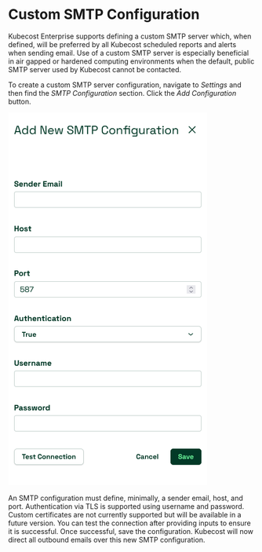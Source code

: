 # Custom SMTP Configuration

Kubecost Enterprise supports defining a custom SMTP server which, when defined, will be preferred by all Kubecost scheduled reports and alerts when sending email. Use of a custom SMTP server is especially beneficial in air gapped or hardened computing environments when the default, public SMTP server used by Kubecost cannot be contacted.

To create a custom SMTP server configuration, navigate to _Settings_ and then find the _SMTP Configuration_ section. Click the _Add Configuration_ button.

![SMTP configuration dialog](/images/smtp.png)

An SMTP configuration must define, minimally, a sender email, host, and port. Authentication via TLS is supported using username and password. Custom certificates are not currently supported but will be available in a future version. You can test the connection after providing inputs to ensure it is successful. Once successful, save the configuration. Kubecost will now direct all outbound emails over this new SMTP configuration.
